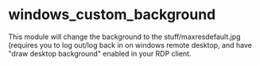 windows_custom_background
===========================

This module will change the background to the 
stuff/maxresdefault.jpg (requires you to 
log out/log back in on windows remote desktop, 
and have "draw desktop background" enabled in 
your RDP client.

